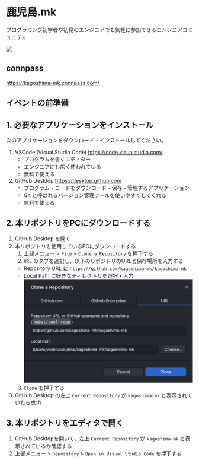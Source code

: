 # 鹿児島.mk
プログラミング初学者や初見のエンジニアでも気軽に参加できるエンジニアコミュニティ

<a href="https://kagoshima-mk.connpass.com/"><img src="https://user-images.githubusercontent.com/4569916/187633516-c33981fc-7382-496d-837a-a453942f66dc.png" width="200px" style="background: white" /></a>

## connpass

https://kagoshima-mk.connpass.com/

## イベントの前準備

## 1. 必要なアプリケーションをインストール

次のアプリケーションをダウンロード・インストールしてください。

1. VSCode (Visual Studio Code)
    https://code.visualstudio.com/
    - プログラムを書くエディター
    - エンジニアにも広く使われている
    - 無料で使える
2. GitHub Desktop
   https://desktop.github.com
   - プログラム・コードをダウンロード・保存・管理するアプリケーション
   - Git と呼ばれるバージョン管理ツールを使いやすくしてくれる
   - 無料で使える

## 2. 本リポジトリをPCにダウンロードする

1. GitHub Desktop を開く
2. 本リポジトリを使用しているPCにダウンロードする
   1. 上部メニュー > `File` > `Clone a Repository` を押下する
   2. `URL` のタブを選択し、以下のリポジトリのURLと保存場所を入力する
    - Repository URL に `https://github.com/kagoshima-mk/kagoshima-mk`
    - Local Path に好きなディレクトリを選択・入力
    ![](images/github-desktop-clone-repository.png)
   3. `Clone` を押下する
3. GitHub Desktop の左上 `Current Repository` が `kagoshima-mk` と表示されていたら成功

## 3. 本リポジトリをエディタで開く

1. GitHub Desktopを開いて、左上 `Current Repository` が `kagoshima-mk` と表示されているか確認する
2. 上部メニュー > `Repository` > `Open in Visual Studio Code` を押下する
